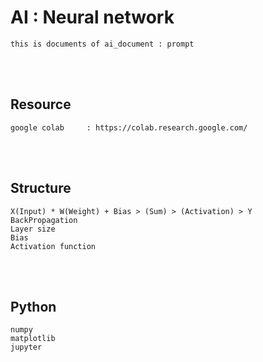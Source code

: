<!--------------------------------------------------------------------------------- Description -->
# AI : Neural network
    this is documents of ai_document : prompt

<!--------------------------------------------------------------------------------- Resource -->
<br><br>

## Resource  
    google colab     : https://colab.research.google.com/

<!--------------------------------------------------------------------------------- Neural network -->
<br><br>

## Structure
    X(Input) * W(Weight) + Bias > (Sum) > (Activation) > Y 
    BackPropagation
    Layer size
    Bias
    Activation function

<!--------------------------------------------------------------------------------- Python -->
<br><br>

## Python
    numpy
    matplotlib
    jupyter